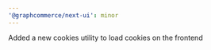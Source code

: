 ```yaml
---
'@graphcommerce/next-ui': minor
---
```


Added a new cookies utility to load cookies on the frontend
